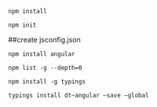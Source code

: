 `npm install`

`npm init`

##create jsconfig.json

`npm install angular`

`npm list -g --depth=0`

`npm install -g typings`

`typings install dt~angular –save –global`



